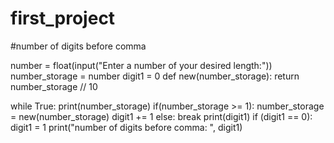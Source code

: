 # first_project
#number of digits before comma

number = float(input("Enter a number of your desired length:"))
number_storage = number
digit1 = 0
def new(number_storage):
    return number_storage // 10

while True:
    print(number_storage)
    if(number_storage >= 1):
          number_storage = new(number_storage)
          digit1 += 1
    else:
        break
print(digit1)
if (digit1 == 0):
    digit1 = 1
print("number of digits before comma: ", digit1)

